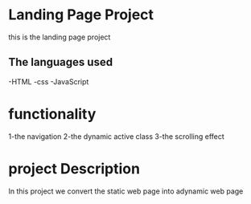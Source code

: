# Landing Page Project
this is the landing page project 


## The languages used

-HTML
-css
-JavaScript



# functionality

1-the navigation
2-the dynamic active class
3-the scrolling effect

# project Description
In this project we convert the static web page into adynamic web page

